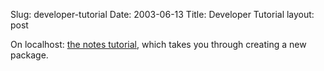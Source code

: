 Slug: developer-tutorial
Date: 2003-06-13
Title: Developer Tutorial
layout: post

On localhost: <a href="http://127.0.0.1:8000/doc/tutorial-newpackage.html">the notes tutorial</a>, which takes you through creating a new package.
